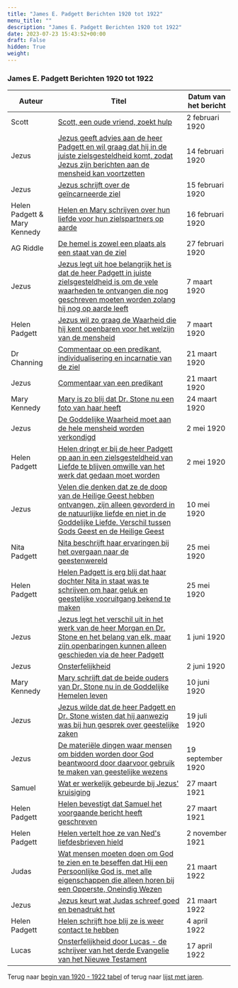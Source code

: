 ```yaml
---
title: "James E. Padgett Berichten 1920 tot 1922"
menu_title: ""
description: "James E. Padgett Berichten 1920 tot 1922"
date: 2023-07-23 15:43:52+00:00
draft: False
hidden: True
weight:
---
```

### James E. Padgett Berichten 1920 tot 1922

**Auteur** | **Titel** | **Datum van het bericht**
---|---|---
Scott | [Scott, een oude vriend, zoekt hulp](/1-nl-padgett-messages/1-4-nl-padgett-messages-by-date/1-4-8-nl-padgett-messages-1920-1922/nl-1920-2-2-1-jep-scott/) | 2 februari 1920
Jezus | [Jezus geeft advies aan de heer Padgett en wil graag dat hij in de juiste zielsgesteldheid komt, zodat Jezus zijn berichten aan de mensheid kan voortzetten](/1-nl-padgett-messages/1-4-nl-padgett-messages-by-date/1-4-8-nl-padgett-messages-1920-1922/nl-1920-2-14-1-jep-jesus/) | 14 februari 1920
Jezus | [Jezus schrijft over de geïncarneerde ziel](/1-nl-padgett-messages/1-4-nl-padgett-messages-by-date/1-4-8-nl-padgett-messages-1920-1922/nl-1920-2-15-1-jep-jesus/) | 15 februari 1920
Helen Padgett & Mary Kennedy | [Helen en Mary schrijven over hun liefde voor hun zielspartners op aarde](/1-nl-padgett-messages/1-4-nl-padgett-messages-by-date/1-4-8-nl-padgett-messages-1920-1922/nl-1920-2-16-1-jep-helen-padgett-mary-kennedy/) | 16 februari 1920
AG Riddle | [De hemel is zowel een plaats als een staat van de ziel](/1-nl-padgett-messages/1-4-nl-padgett-messages-by-date/1-4-8-nl-padgett-messages-1920-1922/nl-1920-2-27-1-jep-ag-riddle/) | 27 februari 1920
Jezus | [Jezus legt uit hoe belangrijk het is dat de heer Padgett in juiste zielsgesteldheid is om de vele waarheden te ontvangen die nog geschreven moeten worden zolang hij nog op aarde leeft](/1-nl-padgett-messages/1-4-nl-padgett-messages-by-date/1-4-8-nl-padgett-messages-1920-1922/nl-1920-3-7-1-jep-jesus/) | 7 maart 1920
Helen Padgett | [Jezus wil zo graag de Waarheid die hij kent openbaren voor het welzijn van de mensheid](/1-nl-padgett-messages/1-4-nl-padgett-messages-by-date/1-4-8-nl-padgett-messages-1920-1922/nl-1920-3-7-2-jep-helen-padgett/) | 7 maart 1920
Dr Channing | [Commentaar op een predikant, individualisering en incarnatie van de ziel](/1-nl-padgett-messages/1-4-nl-padgett-messages-by-date/1-4-8-nl-padgett-messages-1920-1922/nl-1920-3-21-1-jep-dr-channing/) | 21 maart 1920
Jezus | [Commentaar van een predikant](/1-nl-padgett-messages/1-4-nl-padgett-messages-by-date/1-4-8-nl-padgett-messages-1920-1922/nl-1920-3-21-2-jep-jesus/) | 21 maart 1920
Mary Kennedy | [Mary is zo blij dat Dr. Stone nu een foto van haar heeft](/1-nl-padgett-messages/1-4-nl-padgett-messages-by-date/1-4-8-nl-padgett-messages-1920-1922/nl-1920-3-24-2-jep-mary-kennedy/) | 24 maart 1920
Jezus | [De Goddelijke Waarheid moet aan de hele mensheid worden verkondigd](/1-nl-padgett-messages/1-4-nl-padgett-messages-by-date/1-4-8-nl-padgett-messages-1920-1922/nl-1920-5-2-1-jep-jesus/) | 2 mei 1920
Helen Padgett | [Helen dringt er bij de heer Padgett op aan in een zielsgesteldheid van Liefde te blijven omwille van het werk dat gedaan moet worden](/1-nl-padgett-messages/1-4-nl-padgett-messages-by-date/1-4-8-nl-padgett-messages-1920-1922/nl-1920-5-2-2-jep-helen-padgett/) | 2 mei 1920
Jezus | [Velen die denken dat ze de doop van de Heilige Geest hebben ontvangen, zijn alleen gevorderd in de natuurlijke liefde en niet in de Goddelijke Liefde. Verschil tussen Gods Geest en de Heilige Geest](/1-nl-padgett-messages/1-4-nl-padgett-messages-by-date/1-4-8-nl-padgett-messages-1920-1922/nl-1920-5-10-1-jep-jesus/) | 10 mei 1920
Nita Padgett | [Nita beschrijft haar ervaringen bij het overgaan naar de geestenwereld](/1-nl-padgett-messages/1-4-nl-padgett-messages-by-date/1-4-8-nl-padgett-messages-1920-1922/nl-1920-5-25-1-jep-nita-padgett/) | 25 mei 1920
Helen Padgett | [Helen Padgett is erg blij dat haar dochter Nita in staat was te schrijven om haar geluk en geestelijke vooruitgang bekend te maken](/1-nl-padgett-messages/1-4-nl-padgett-messages-by-date/1-4-8-nl-padgett-messages-1920-1922/nl-1920-5-25-2-jep-helen-padgett/) | 25 mei 1920
Jezus | [Jezus legt het verschil uit in het werk van de heer Morgan en Dr. Stone en het belang van elk, maar zijn openbaringen kunnen alleen geschieden via de heer Padgett](/1-nl-padgett-messages/1-4-nl-padgett-messages-by-date/1-4-8-nl-padgett-messages-1920-1922/nl-1920-6-1-1-jep-jesus/) | 1 juni 1920
Jezus | [Onsterfelijkheid](/1-nl-padgett-messages/1-4-nl-padgett-messages-by-date/1-4-8-nl-padgett-messages-1920-1922/nl-1920-6-2-1-jep-jesus/) | 2 juni 1920
Mary Kennedy | [Mary schrijft dat de beide ouders van Dr. Stone nu in de Goddelijke Hemelen leven](/1-nl-padgett-messages/1-4-nl-padgett-messages-by-date/1-4-8-nl-padgett-messages-1920-1922/nl-1920-6-10-1-jep-mary-kennedy/) | 10 juni 1920
Jezus | [Jezus wilde dat de heer Padgett en Dr. Stone wisten dat hij aanwezig was bij hun gesprek over geestelijke zaken](/1-nl-padgett-messages/1-4-nl-padgett-messages-by-date/1-4-8-nl-padgett-messages-1920-1922/nl-1920-7-19-1-jep-jesus/) | 19 juli 1920
Jezus | [De materiële dingen waar mensen om bidden worden door God beantwoord door daarvoor gebruik te maken van geestelijke wezens](/1-nl-padgett-messages/1-4-nl-padgett-messages-by-date/1-4-8-nl-padgett-messages-1920-1922/nl-1920-9-19-1-jep-jesus/) | 19 september 1920
Samuel | [Wat er werkelijk gebeurde bij Jezus' kruisiging](/1-nl-padgett-messages/1-4-nl-padgett-messages-by-date/1-4-8-nl-padgett-messages-1920-1922/nl-1921-3-27-1-jep-samuel/) | 27 maart 1921
Helen Padgett | [Helen bevestigt dat Samuel het voorgaande bericht heeft geschreven](/1-nl-padgett-messages/1-4-nl-padgett-messages-by-date/1-4-8-nl-padgett-messages-1920-1922/nl-1921-3-27-2-jep-helen-padgett/) | 27 maart 1921
Helen Padgett | [Helen vertelt hoe ze van Ned's liefdesbrieven hield](/1-nl-padgett-messages/1-4-nl-padgett-messages-by-date/1-4-8-nl-padgett-messages-1920-1922/nl-1921-11-2-1-jep-helen-padgett/) | 2 november 1921
Judas | [Wat mensen moeten doen om God te zien en te beseffen dat Hij een Persoonlijke God is, met alle eigenschappen die alleen horen bij een Opperste, Oneindig Wezen](/1-nl-padgett-messages/1-4-nl-padgett-messages-by-date/1-4-8-nl-padgett-messages-1920-1922/nl-1922-3-21-1-jep-judas/) | 21 maart 1922
Jezus | [Jezus keurt wat Judas schreef goed en benadrukt het](/1-nl-padgett-messages/1-4-nl-padgett-messages-by-date/1-4-8-nl-padgett-messages-1920-1922/nl-1922-3-21-2-jep-jesus/) | 21 maart 1922
Helen Padgett | [Helen schrijft hoe blij ze is weer contact te hebben](/1-nl-padgett-messages/1-4-nl-padgett-messages-by-date/1-4-8-nl-padgett-messages-1920-1922/nl-1922-4-4-1-jep-helen-padgett/) | 4 april 1922
Lucas | [Onsterfelijkheid door Lucas - de schrijver van het derde Evangelie van het Nieuwe Testament](/1-nl-padgett-messages/1-4-nl-padgett-messages-by-date/1-4-8-nl-padgett-messages-1920-1922/nl-1922-4-17-1-jep-st-luke/) | 17 april 1922

Terug naar [begin van 1920 - 1922 tabel](/1-nl-padgett-messages/1-4-nl-padgett-messages-by-date/1-4-8-nl-padgett-messages-1920-1922/) of terug naar [lijst met jaren](/1-nl-padgett-messages/1-4-nl-padgett-messages-by-date/).
